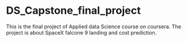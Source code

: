 # DS_Capstone_final_project
This is the final project of Applied data Science course on coursera. 
The project is about SpaceX falcone 9 landing and cost prediction.
